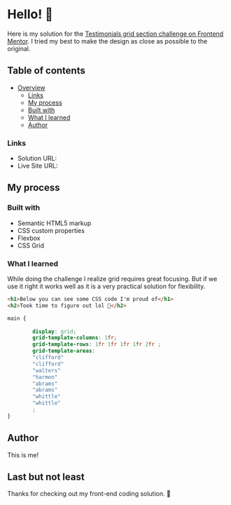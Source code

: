 # Hello! 👋

Here is my solution for the [Testimonials grid section challenge on Frontend Mentor](https://www.frontendmentor.io/challenges/testimonials-grid-section-Nnw6J7Un7). I tried my best to make the design as close as possible to the original.

## Table of contents

- [Overview](#overview)
  - [Links](#links)
  - [My process](#my-process)
  - [Built with](#built-with)
  - [What I learned](#what-i-learned)
  - [Author](#author)

### Links

- Solution URL: [](https://www.frontendmentor.io/solutions/testimonials-grid-section-vA-zwlTtx1)
- Live Site URL: []( https://ozlemxates.github.io/testimonials-grid-section-Frontend-Montor/)

## My process

### Built with

- Semantic HTML5 markup
- CSS custom properties
- Flexbox
- CSS Grid

### What I learned

While doing the challenge I realize grid requires great focusing. But if we use it right it works well as it is a very practical solution for flexibility.

```html
<h1>Below you can see some CSS code I'm proud of</h1>
<h2>Took time to figure out lol 🎉</h2>
```
```css
main {
        
        display: grid;
        grid-template-columns: 1fr;
        grid-template-rows: 1fr 1fr 1fr 1fr 2fr ;
        grid-template-areas: 
        "clifford"
        "clifford"
        "walters"
        "harmon"
        "abrams"
        "abrams"
        "whittle"
        "whittle"
        ;
}
```

## Author

This is me! 

## Last but not least 

Thanks for checking out my front-end coding solution.
 🚀
